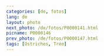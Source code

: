 ```yaml
---
categories: [de, fotos]
lang: de
layout: photo
next_photo: /de/fotos/P0000141.html
picname: P0000146
prev_photo: /de/fotos/P0000147.html
tags: [Ostriches, Tree]
---
```


